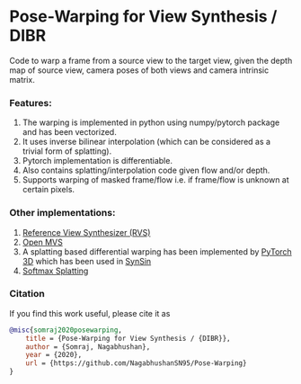 # Pose-Warping for View Synthesis / DIBR
Code to warp a frame from a source view to the target view, given the depth map of source view, camera poses of both views and camera intrinsic matrix.

### Features:
1. The warping is implemented in python using numpy/pytorch package and has been vectorized. 
2. It uses inverse bilinear interpolation (which can be considered as a trivial form of splatting). 
3. Pytorch implementation is differentiable.
4. Also contains splatting/interpolation code given flow and/or depth.
5. Supports warping of masked frame/flow i.e. if frame/flow is unknown at certain pixels.

### Other implementations:
1. [Reference View Synthesizer (RVS)](https://gitlab.com/mpeg-i-visual/rvs)
2. [Open MVS](https://github.com/cdcseacave/openMVS)
3. A splatting based differential warping has been implemented by [PyTorch 3D](https://github.com/facebookresearch/pytorch3d) which has been used in [SynSin](https://github.com/facebookresearch/synsin) 
4. [Softmax Splatting](https://github.com/sniklaus/softmax-splatting)


### Citation
If you find this work useful, please cite it as 

```bibtex
@misc{somraj2020posewarping,
    title = {Pose-Warping for View Synthesis / {DIBR}},
    author = {Somraj, Nagabhushan},
    year = {2020},
    url = {https://github.com/NagabhushanSN95/Pose-Warping}
}
```
